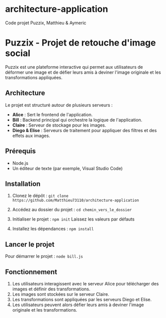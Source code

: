 # architecture-application
Code projet Puzzix, Matthieu &amp; Aymeric

Puzzix - Projet de retouche d'image social
==========================================

Puzzix est une plateforme interactive qui permet aux utilisateurs de déformer une image et de défier leurs amis à deviner l'image originale et les transformations appliquées.

Architecture
------------

Le projet est structuré autour de plusieurs serveurs :

- **Alice** : Sert le frontend de l'application.
- **Bill** : Backend principal qui orchestre la logique de l'application.
- **Claire** : Serveur de stockage pour les images.
- **Diego & Elise** : Serveurs de traitement pour appliquer des filtres et des effets aux images.

Prérequis
---------

- Node.js
- Un éditeur de texte (par exemple, Visual Studio Code)

Installation
------------

1. Clonez le dépôt :
`git clone https://github.com/Matthieu73110/architecture-application`


2. Accédez au dossier du projet :
`cd chemin_vers_le_dossier`

3. Initialiser le projet :
`npm init`
Laissez les valeurs par défauts


5. Installez les dépendances :
`npm install`


Lancer le projet
----------------

Pour démarrer le projet :
`node bill.js`


Fonctionnement
--------------

1. Les utilisateurs interagissent avec le serveur Alice pour télécharger des images et définir des transformations.
2. Les images sont stockées sur le serveur Claire.
3. Les transformations sont appliquées par les serveurs Diego et Elise.
4. Les utilisateurs peuvent alors défier leurs amis à deviner l'image originale et les transformations.
